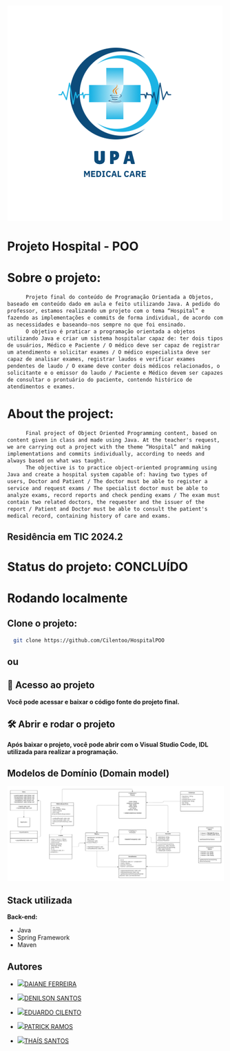 ![Logo](https://github.com/Cilentoo/HospitalPOO/blob/main/assets/logohospital.PNG?raw=true)


# Projeto Hospital - POO  

# Sobre o projeto:
          Projeto final do conteúdo de Programação Orientada a Objetos, baseado em conteúdo dado em aula e feito utilizando Java. A pedido do professor, estamos realizando um projeto com o tema “Hospital” e fazendo as implementações e commits de forma individual, de acordo com as necessidades e baseando-nos sempre no que foi ensinado. 
          O objetivo é praticar a programação orientada a objetos utilizando Java e criar um sistema hospitalar capaz de: ter dois tipos de usuários, Médico e Paciente / O médico deve ser capaz de registrar um atendimento e solicitar exames / O médico especialista deve ser capaz de analisar exames, registrar laudos e verificar exames pendentes de laudo / O exame deve conter dois médicos relacionados, o solicitante e o emissor do laudo / Paciente e Médico devem ser capazes de consultar o prontuário do paciente, contendo histórico de atendimentos e exames.
# About the project:
          Final project of Object Oriented Programming content, based on content given in class and made using Java. At the teacher's request, we are carrying out a project with the theme “Hospital” and making implementations and commits individually, according to needs and always based on what was taught. 
          The objective is to practice object-oriented programming using Java and create a hospital system capable of: having two types of users, Doctor and Patient / The doctor must be able to register a service and request exams / The specialist doctor must be able to analyze exams, record reports and check pending exams / The exam must contain two related doctors, the requester and the issuer of the report / Patient and Doctor must be able to consult the patient's medical record, containing history of care and exams.


## Residência em TIC 2024.2
# Status do projeto: **CONCLUÍDO**



# Rodando localmente

## Clone o projeto:

```bash
  git clone https://github.com/Cilentoo/HospitalPOO
```
## ou

## 📁 Acesso ao projeto

**Você pode acessar e baixar o código fonte do projeto final.**

## 🛠️ Abrir e rodar o projeto

**Após baixar o projeto, você pode abrir com o Visual Studio Code, IDL utilizada para realizar a programação.**





## Modelos de Domínio (Domain model)

![Logo](https://github.com/Cilentoo/HospitalPOO/blob/4196483cb56ce9dfbe41f1cc0fbadb468f117881/assets/Hospital.png?raw=true)


## Stack utilizada

**Back-end:** 
- Java 
- Spring Framework
- Maven


## Autores

- ![](https://i.imgur.com/ue0e1HL.jpeg)[DAIANE FERREIRA](https://github.com/daianefersan)

- ![](https://i.imgur.com/xPbkeCw.jpeg)[DENILSON SANTOS](https://github.com/Denni-Santos)

- ![](https://i.imgur.com/RcyHqIq.jpeg)[EDUARDO CILENTO](https://github.com/Cilentoo)

- ![](https://i.imgur.com/levDG9X.jpeg)[PATRICK RAMOS](https://github.com/PatrickRamosTI)

- ![](https://i.imgur.com/bxRDign.jpeg)[THAÍS SANTOS](https://github.com/thaissan)

